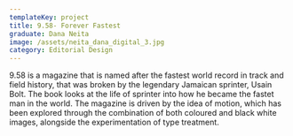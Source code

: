 ```yaml
---
templateKey: project
title: 9.58- Forever Fastest
graduate: Dana Neita
image: /assets/neita_dana_digital_3.jpg
category: Editorial Design
---
```

9.58 is a magazine that is named after the fastest world record in track and field history, that was broken by the legendary Jamaican sprinter, Usain Bolt. The book looks at the life of sprinter into how he became the fastet man in the world. The magazine is driven by the idea of motion, which has been explored through the combination of both coloured and black white images, alongside the experimentation of type treatment.
